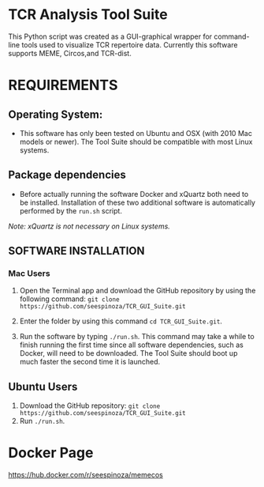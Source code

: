 # TCR Analysis Tool Suite

This Python script was created as a GUI-graphical wrapper for command-line tools
used to visualize TCR repertoire data. Currently this software supports MEME, Circos,and 
TCR-dist.

# REQUIREMENTS

## Operating System:
 - This software has only been tested on Ubuntu and OSX (with 2010 Mac models or newer).
   The Tool Suite should be compatible with most Linux systems.

## Package dependencies
 - Before actually running the software Docker and xQuartz both need to be installed. Installation of these two
   additional software is automatically performed by the `run.sh` script.

*Note: xQuartz is not necessary on Linux systems.*

## SOFTWARE INSTALLATION

### Mac Users

1) Open the Terminal app and download the GitHub repository by using the following command: `git clone https://github.com/seespinoza/TCR_GUI_Suite.git`

2) Enter the folder by using this command `cd TCR_GUI_Suite.git`.

3) Run the software by typing `./run.sh`. This command may take a while to finish running the first time 
   since all software dependencies, such as Docker, will need to be downloaded. The Tool Suite should boot
   up much faster the second time it is launched.

## Ubuntu Users
 1) Download the GitHub repository: `git clone https://github.com/seespinoza/TCR_GUI_Suite.git`
 2) Run `./run.sh`.


# Docker Page
https://hub.docker.com/r/seespinoza/memecos
